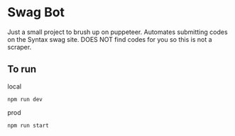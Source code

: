 # Swag Bot

Just a small project to brush up on puppeteer. Automates submitting codes on the Syntax swag site. DOES NOT find codes for you so this is not a scraper.

## To run

local

```terminal
npm run dev
```

prod

```terminal
npm run start
```
